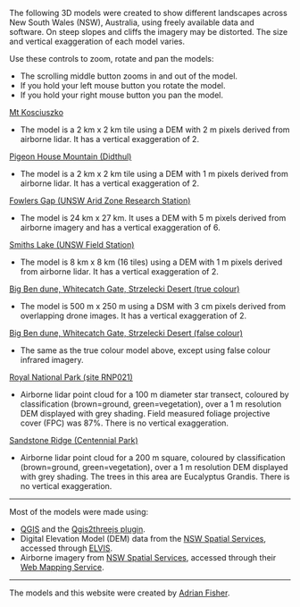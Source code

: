 <p>The following 3D models were created to show different landscapes across New South Wales (NSW), Australia, using freely available data and software. On steep slopes and cliffs the imagery may be distorted. The size and vertical exaggeration of each model varies.</p>
<p>Use these controls to zoom, rotate and pan the models:</p>
<p>
<ul style="padding-left:20px">
<li>The scrolling middle button zooms in and out of the model.</li>
<li>If you hold your left mouse button you rotate the model.</li>
<li>If you hold your right mouse button you pan the model.</li>
</ul>
</p>
<p>
<a href="https://adrian-g-fisher.github.io/3d_models/kosciuszko/kosciuszko.html">Mt Kosciuszko</a>
<ul style="padding-left:20px">
<li>The model is a 2 km x 2 km tile using a DEM with 2 m pixels derived from airborne lidar. It has a vertical exaggeration of 2.</li>
</ul>
</p>
<p>
<a href="https://adrian-g-fisher.github.io/3d_models/pigeon_house/pigeon_house.html">Pigeon House Mountain (Didthul)</a>
<ul style="padding-left:20px">
<li>The model is a 2 km x 2 km tile using a DEM with 1 m pixels derived from airborne lidar. It has a vertical exaggeration of 2.</li>
</ul>
</p>
<p>
<a href="https://adrian-g-fisher.github.io/3d_models/fowlers_gap/fowlers_gap.html">Fowlers Gap (UNSW Arid Zone Research Station)</a>
<ul style="padding-left:20px">
<li>The model is 24 km x 27 km. It uses a DEM with 5 m pixels derived from airborne imagery and has a vertical exaggeration of 6.</li>
</ul>
</p>
<p>
<a href="https://adrian-g-fisher.github.io/3d_models/smiths_lake/smiths_lake.html">Smiths Lake (UNSW Field Station)</a>
<ul style="padding-left:20px">
<li>The model is 8 km x 8 km (16 tiles) using a DEM with 1 m pixels derived from airborne lidar. It has a vertical exaggeration of 2.</li>
</ul>
</p>
<p>
<a href="https://adrian-g-fisher.github.io/3d_models/big_ben_dune_true_colour/big_ben_dune_true_colour.html">Big Ben dune, Whitecatch Gate, Strzelecki Desert (true colour)</a>
<ul style="padding-left:20px">
<li>The model is 500 m x 250 m using a DSM with 3 cm pixels derived from overlapping drone images. It has a vertical exaggeration of 2.</li>
</ul>
</p>
<p>
<a href="https://adrian-g-fisher.github.io/3d_models/big_ben_dune_false_colour/big_ben_dune_false_colour.html">Big Ben dune, Whitecatch Gate, Strzelecki Desert (false colour)</a>
<ul style="padding-left:20px">
<li>The same as the true colour model above, except using false colour infrared imagery.</li>
</ul>
</p>
<p>
<a href="https://adrian-g-fisher.github.io/3d_models/rnp021/rnp021.html">Royal National Park (site RNP021)</a>
<ul style="padding-left:20px">
<li>Airborne lidar point cloud for a 100 m diameter star transect, coloured by classification (brown=ground, green=vegetation), over a 1 m resolution DEM displayed with grey shading. Field measured foliage projective cover (FPC) was 87%. There is no vertical exaggeration.</li>
</ul>
</p>

<p>
<a href="https://adrian-g-fisher.github.io/3d_models/sandstone_ridge/sandstone_ridge.html">Sandstone Ridge (Centennial Park)</a>
<ul style="padding-left:20px">
<li>Airborne lidar point cloud for a 200 m square, coloured by classification (brown=ground, green=vegetation), over a 1 m resolution DEM displayed with grey shading. The trees in this area are <it>Eucalyptus Grandis</it>. There is no vertical exaggeration.</li>
</ul>
</p>

<hr>
<p>
Most of the models were made using:
</p>
<p>
<ul style="padding-left:20px"><li><a href="https://www.qgis.org">QGIS</a> and the <a href="https://qgis2threejs.readthedocs.io/en/docs/">Qgis2threejs plugin</a>.</li>
<li>Digital Elevation Model (DEM) data from the <a href="https://www.spatial.nsw.gov.au/">NSW Spatial Services</a>, accessed through <a href="https://elevation.fsdf.org.au/">ELVIS</a>.</li>
<li>Airborne imagery from <a href="https://www.spatial.nsw.gov.au/">NSW Spatial Services</a>, accessed through their <a href="https://www.spatial.nsw.gov.au/products_and_services/web_services/qgis">Web Mapping Service</a>.</li></ul>
</p>
<hr>
<p>
The models and this website were created by <a href="https://www.bees.unsw.edu.au/our-people/adrian-fisher">Adrian Fisher</a>.
</p>

